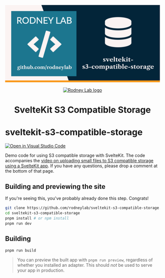 <img src="./images/rodneylab-github-sveltekit-s3-compatible-storage.png" alt="Rodney Lab sveltekit-s3-compatible-storage Github banner">

<p align="center">
  <a aria-label="Open Rodney Lab site" href="https://rodneylab.com" rel="nofollow noopener noreferrer">
    <img alt="Rodney Lab logo" src="https://rodneylab.com/assets/icon.png" width="60" />
  </a>
</p>
<h1 align="center">
  SvelteKit S3 Compatible Storage
</h1>

# sveltekit-s3-compatible-storage

[![Open in Visual Studio Code](https://open.vscode.dev/badges/open-in-vscode.svg)](https://open.vscode.dev/rodneylab/sveltekit-s3-compatible-storage)

Demo code for using S3 compatible storage with SvelteKit. The code accompanies the <a aria-label="Open Rodney Lab blog post on using Session cookies with Svelte Kit" href="https://rodneylab.com/sveltekit-ss3-compatible-storage/">video on uploading small files to S3 compatible storage using a SvelteKit app</a>. If you have any questions, please drop a comment at the bottom of that page.

## Building and previewing the site

If you're seeing this, you've probably already done this step. Congrats!

```bash
git clone https://github.com/rodneylab/sveltekit-s3-compatible-storage.git
cd sveltekit-s3-compatible-storage
pnpm install # or npm install
pnpm run dev
```

## Building

```bash
pnpm run build
```

> You can preview the built app with `pnpm run preview`, regardless of whether you installed an adapter. This should _not_ be used to serve your app in production.
